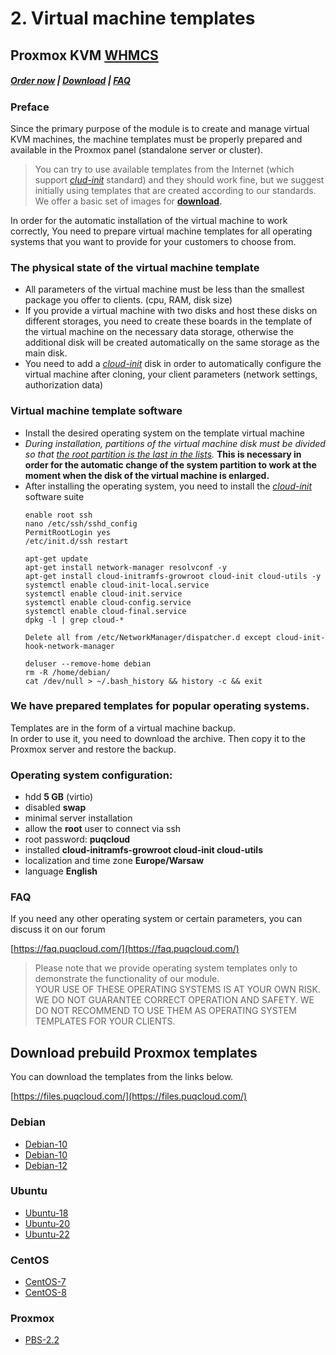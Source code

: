 # 2. Virtual machine templates

## Proxmox KVM **[WHMCS](https://puqcloud.com/link.php?id=77)**

#####  [Order now](https://puqcloud.com/index.php?rp=/store/whmcs-module-proxmox-kvm) | [Download](https://download.puqcloud.com/WHMCS/servers/PUQ_WHMCS-Proxmox-KVM/) | [FAQ](https://faq.puqcloud.com/)

### Preface

Since the primary purpose of the module is to create and manage virtual KVM machines, the machine templates must be properly prepared and available in the Proxmox panel (standalone server or cluster).

>You can try to use available templates from the Internet (which support *[clud-init](https://cloud-init.io/)* standard) and they should work fine, but we suggest initially using templates that are created according to our standards. We offer a basic set of images for **[download](https://files.puqcloud.com/).**

In order for the automatic installation of the virtual machine to work correctly, You need to prepare virtual machine templates for all operating systems that you want to provide for your customers to choose from.

### The physical state of the virtual machine template

- All parameters of the virtual machine must be less than the smallest package you offer to clients. (cpu, RAM, disk size)
- If you provide a virtual machine with two disks and host these disks on different storages, you need to create these boards in the template of the virtual machine on the necessary data storage, otherwise the additional disk will be created automatically on the same storage as the main disk.
- You need to add a [*cloud-init*](https://cloud-init.io/) disk in order to automatically configure the virtual machine after cloning, your client parameters (network settings, authorization data)

### Virtual machine template software

- Install the desired operating system on the template virtual machine
- *During installation, partitions of the virtual machine disk must be divided so that <span style="text-decoration: underline;">the root partition is the last in the lists</span>.* **This is necessary in order for the automatic change of the system partition to work at the moment when the disk of the virtual machine is enlarged.**
- After installing the operating system, you need to install the [*cloud-init*](https://cloud-init.io/) software suite
    ```
    enable root ssh
    nano /etc/ssh/sshd_config
    PermitRootLogin yes
    /etc/init.d/ssh restart
    ```
    ```
    apt-get update
    apt-get install network-manager resolvconf -y
    apt-get install cloud-initramfs-growroot cloud-init cloud-utils -y
    systemctl enable cloud-init-local.service
    systemctl enable cloud-init.service
    systemctl enable cloud-config.service
    systemctl enable cloud-final.service
    dpkg -l | grep cloud-*

    Delete all from /etc/NetworkManager/dispatcher.d except cloud-init-hook-network-manager

    deluser --remove-home debian
    rm -R /home/debian/
    cat /dev/null > ~/.bash_history && history -c && exit
    ```
### We have prepared templates for popular operating systems.

Templates are in the form of a virtual machine backup.  
In order to use it, you need to download the archive. Then copy it to the Proxmox server and restore the backup.

### Operating system configuration:

- hdd **5 GB** (virtio)
- disabled **swap**
- minimal server installation
- allow the **root** user to connect via ssh
- root password: **puqcloud**
- installed **cloud-initramfs-growroot cloud-init cloud-utils**
- localization and time zone **Europe/Warsaw**
- language ****English****

### FAQ

If you need any other operating system or certain parameters, you can discuss it on our forum

[https://faq.puqcloud.com/](https://faq.puqcloud.com/)

>Please note that we provide operating system templates only to demonstrate the functionality of our module.  
YOUR USE OF THESE OPERATING SYSTEMS IS AT YOUR OWN RISK. WE DO NOT GUARANTEE CORRECT OPERATION AND SAFETY. WE DO NOT RECOMMEND TO USE THEM AS OPERATING SYSTEM TEMPLATES FOR YOUR CLIENTS.

## Download prebuild Proxmox templates

You can download the templates from the links below.

[https://files.puqcloud.com/](https://files.puqcloud.com/)

### **Debian**
- [Debian-10](https://files.puqcloud.com/Proxmox_OS_Templates/Debian/Debian-10/vzdump-qemu-1010-2022_09_11-13_43_25.vma.zst)
- [Debian-10](https://files.puqcloud.com/Proxmox_OS_Templates/Debian/Debian-10/vzdump-qemu-1010-2022_09_11-13_43_25.vma.zst)
- [Debian-12](https://files.puqcloud.com/Proxmox_OS_Templates/Debian/Debian-12/vzdump-qemu-1012-2023_07_05-17_03_46.vma.zst)

### **Ubuntu**
- [Ubuntu-18](https://files.puqcloud.com/Proxmox_OS_Templates/Ubuntu/Ubuntu-18/vzdump-qemu-1020-2022_09_11-13_41_31.vma.zst)
- [Ubuntu-20](https://files.puqcloud.com/Proxmox_OS_Templates/Ubuntu/Ubuntu-20/vzdump-qemu-1021-2022_09_11-13_40_00.vma.zst)
- [Ubuntu-22](https://files.puqcloud.com/Proxmox_OS_Templates/Ubuntu/Ubuntu-22/vzdump-qemu-1022-2023_07_05-21_53_27.vma.zst)

### **CentOS**
- [CentOS-7](https://files.puqcloud.com/Proxmox_OS_Templates/CentOS/CentOS-7/vzdump-qemu-1030-2022_09_11-13_39_13.vma.zst)
- [CentOS-8](https://files.puqcloud.com/Proxmox_OS_Templates/CentOS/CentOS-8/vzdump-qemu-1031-2022_09_11-13_38_18.vma.zst)

### **Proxmox**
- [PBS-2.2](http://files.puqcloud.com/Proxmox_OS_Templates/Proxmox/PBS-2-2/vzdump-qemu-1050-2022_09_15-12_53_05.vma.zst)
